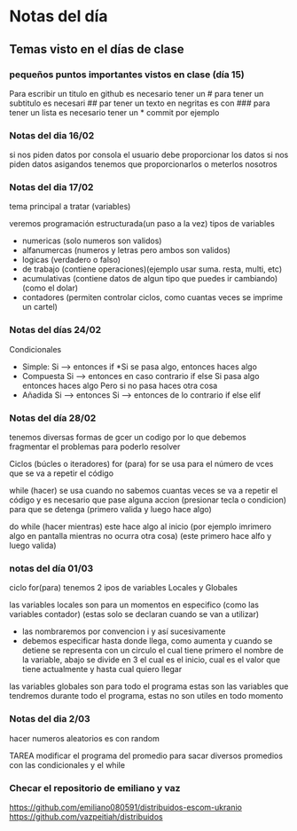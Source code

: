 # Notas del día
## Temas visto en el días de clase
### pequeños puntos importantes vistos en clase (día 15) 
Para escribir un titulo en github es necesario tener un #
para tener un subtitulo es necesari ##
par tener un texto en negritas es con ###
para tener un lista es necesario tener un * commit por ejemplo


### Notas del dia 16/02
si nos piden datos por consola el usuario debe proporcionar los datos
si nos piden datos asigandos tenemos que proporcionarlos o meterlos nosotros

### Notas del dia 17/02
tema principal a tratar (variables)

veremos programación estructurada(un paso a la vez)
tipos de variables
* numericas (solo numeros son validos)
* alfanumercas (numeros y letras pero ambos son validos)
* logicas (verdadero o falso)
* de trabajo (contiene operaciones)(ejemplo usar suma. resta, multi, etc)
* acumulativas (contiene datos de algun tipo que puedes ir cambiando) (como el dolar)
* contadores (permiten controlar ciclos, como cuantas veces se imprime un cartel)

### Notas del días 24/02
Condicionales
* Simple: Si --> entonces if *Si se pasa algo, entonces haces algo
* Compuesta Si --> entonces en caso contrario if else Si pasa algo entonces haces algo Pero si no pasa haces otra cosa
* Añadida Si --> entonces Si --> entonces de lo contrario if else elif

### Notas del día 28/02
tenemos diversas formas de gcer un codigo por lo que debemos fragmentar el problemas para poderlo resolver

Ciclos (búcles o iteradores)
for (para)
  for se usa para el  número de vces que se va a repetir el código 

while (hacer)
  se usa cuando no sabemos cuantas veces se va a repetir el código y es necesario que pase alguna accion (presionar tecla o condicion) para que se detenga
  (primero valida y luego hace algo)
  
do while (hacer mientras)
  este hace algo al inicio (por ejemplo imrimero algo en pantalla mientras no ocurra otra cosa)
  (este primero hace alfo y luego valida)
   
### notas del día 01/03
ciclo for(para)
tenemos 2 ipos de variables 
Locales y Globales

las variables locales son para un momentos en especifico (como las variables contador)
(estas solo se declaran cuando se van a utilizar)
* las nombraremos por convencion i y así sucesivamente
* debemos especificar hasta donde llega, como aumenta y cuando se detiene
se representa con un circulo el cual tiene primero el nombre de la variable, abajo se divide en 3 el cual es el inicio, cual es el valor que tiene actualmente y 
hasta cual quiero llegar



las variables globales son para todo el programa 
estas son las variables que tendremos durante todo el programa, estas no son utiles en todo momento 

### Notas del dia 2/03
hacer numeros aleatorios es con random

TAREA
modificar el programa del promedio para sacar diversos promedios
con las condicionales y el while
  
### Checar el repositorio de emiliano y vaz 
https://github.com/emiliano080591/distribuidos-escom-ukranio
https://github.com/vazpeitiah/distribuidos




